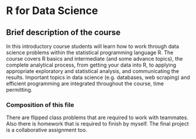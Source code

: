 # R for Data Science
## Brief description of the course
In this introductory course students will learn how to work through data science problems within the statistical programming language R. The course covers R basics and intermediate (and some advance topics), the complete analytical process, from getting your data into R, to applying appropriate exploratory and statistical analysis, and communicating the results. Important topics in data science (e.g. databases, web scraping) and efficient programming are integrated throughout the course, time permitting. 
### Composition of this file
There are flipped class problems that are required to work with teammates. Also there is homework that is required to finish by myself. The final project is a collaborative assignment too.
